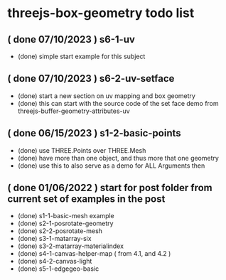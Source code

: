 # threejs-box-geometry todo list

<!-- UV SECTION -->

<!-- BASIC SECTION -->

<!-- POSROTATE SECTION -->

<!-- MATARRAY SECTION -->

<!-- CANVAS SECTION -->

<!-- EDGE GEO SECTION -->

<!-- DONE -->

## ( done 07/10/2023 ) s6-1-uv
* (done) simple start example for this subject

## ( done 07/10/2023 ) s6-2-uv-setface
* (done) start a new section on uv mapping and box geometry
* (done) this can start with the source code of the set face demo from threejs-buffer-geometry-attributes-uv

## ( done 06/15/2023 ) s1-2-basic-points
* (done) use THREE.Points over THREE.Mesh
* (done) have more than one object, and thus more that one geometry
* (done) use this to also serve as a demo for ALL Arguments then

## ( done 01/06/2022 ) start for post folder from current set of examples in the post
* (done) s1-1-basic-mesh example
* (done) s2-1-posrotate-geometry
* (done) s2-2-posrotate-mesh
* (done) s3-1-matarray-six
* (done) s3-2-matarray-materialindex
* (done) s4-1-canvas-helper-map ( from 4.1, and 4.2 )
* (done) s4-2-canvas-light
* (done) s5-1-edgegeo-basic

